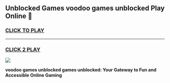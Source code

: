 
## Unblocked Games voodoo games unblocked Play Online 👋
<h3>
<a href="https://news.freeplayer.one?title=voodoo_games_unblocked&ref=17F">CLICK TO PLAY</a></h3>
<hr>

<h3>
<a href="https://news.freeplayer.one?title=voodoo_games_unblocked&ref=17F">CLICK 2 PLAY</a>
  
</h3>

<a href="https://news.freeplayer.one?title=voodoo_games_unblocked&ref=17F/"><img src="https://clearcache.store/games.png"></a>


**voodoo games unblocked games unblocked: Your Gateway to Fun and Accessible Online Gaming**
